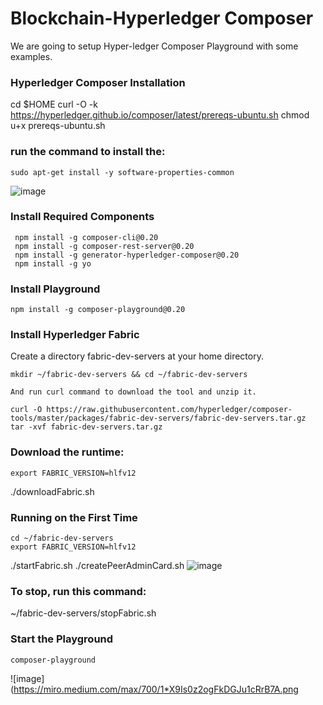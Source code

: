 # Blockchain-Hyperledger Composer
  We are going to setup Hyper-ledger Composer Playground with some examples.

### Hyperledger Composer Installation

   cd $HOME
   curl -O -k https://hyperledger.github.io/composer/latest/prereqs-ubuntu.sh
   chmod u+x prereqs-ubuntu.sh
 
 ### run the command to install the:
 
    sudo apt-get install -y software-properties-common
 
 ![image](https://miro.medium.com/max/553/1*EJT5Y64NLeXFA8Zu16vd6g.png)

 
 ### Install Required Components
 
     npm install -g composer-cli@0.20
     npm install -g composer-rest-server@0.20
     npm install -g generator-hyperledger-composer@0.20
     npm install -g yo

### Install Playground

    npm install -g composer-playground@0.20
 
### Install Hyperledger Fabric

   Create a directory fabric-dev-servers at your home directory.

    mkdir ~/fabric-dev-servers && cd ~/fabric-dev-servers
 
    And run curl command to download the tool and unzip it.

    curl -O https://raw.githubusercontent.com/hyperledger/composer-tools/master/packages/fabric-dev-servers/fabric-dev-servers.tar.gz
    tar -xvf fabric-dev-servers.tar.gz
  
 ### Download the runtime:
 
    export FABRIC_VERSION=hlfv12
   ./downloadFabric.sh

### Running on the First Time

    cd ~/fabric-dev-servers
    export FABRIC_VERSION=hlfv12
   ./startFabric.sh
   ./createPeerAdminCard.sh
    ![image](https://miro.medium.com/max/700/1*c30OC-_LfLff1ueYjm-5-Q.png)
 

### To stop, run this command:
  ~/fabric-dev-servers/stopFabric.sh
  
 ### Start the Playground
 
    composer-playground
   ![image](https://miro.medium.com/max/700/1*X9Is0z2ogFkDGJu1cRrB7A.png
  
   
   
